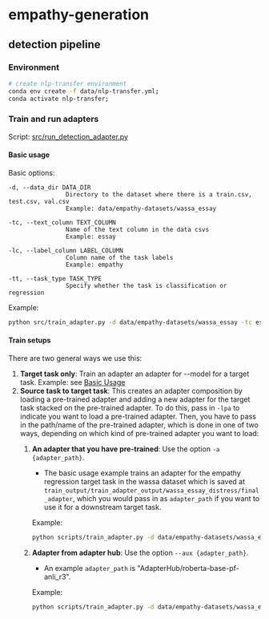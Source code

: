 # empathy-generation


## detection pipeline


### Environment

```bash
# create nlp-transfer environment
conda env create -f data/nlp-transfer.yml;
conda activate nlp-transfer;
```

### Train and run adapters

Script: [src/run_detection_adapter.py](src/run_detection_adapter.py)


#### Basic usage
Basic options:

    -d, --data_dir DATA_DIR
                    Directory to the dataset where there is a train.csv, test.csv, val.csv
                    Example: data/empathy-datasets/wassa_essay
    
    -tc, --text_column TEXT_COLUMN
                    Name of the text column in the data csvs
                    Example: essay

    -lc, --label_column LABEL_COLUMN
                    Column name of the task labels 
                    Example: empathy
    
    -tt, --task_type TASK_TYPE
                    Specify whether the task is classification or regression
                   

Example:

```bash
python src/train_adapter.py -d data/empathy-datasets/wassa_essay -tc essay -lc empathy -tt regression -dout train_output/train_adapter_output;
```

#### Train setups

There are two general ways we use this:
1. **Target task only**: Train an adapter an adapter for --model for a target task. 
    Example: see [Basic Usage](#basic-usage)
2. **Source task to target task**: This creates an adapter composition by loading a pre-trained adapter and adding a new adapter for the target task stacked on the pre-trained adapter. To do this, pass in `-lpa` to indicate you want to load a pre-trained adapter. Then, you have to pass in the path/name of the pre-trained adapter, which is done in one of two ways, depending on which kind of pre-trained adapter you want to load: 
    1. **An adapter that you have pre-trained**: Use the option `-a {adapter_path}`. 
        * The basic usage example trains an adapter for the empathy regression target task in the wassa dataset which is saved at `train_output/train_adapter_output/wassa_essay_distress/final_adapter`, which you would pass in as `adapter_path` if you want to use it for a downstream target task.

        Example:
        ```bash
        python scripts/train_adapter.py -d data/empathy-datasets/wassa_essay -tc essay -lc distress -tt regression -dout train_output/train_adapter_output/wassa_essay_empathy---wassa_essay_distress -lpa -a train_output/train_adapter_output/wassa_essay_distress/final_adapter;
        ```
        
    2. **Adapter from adapter hub**: Use the option `--aux {adapter_path}`. 
        * An example `adapter_path` is "AdapterHub/roberta-base-pf-anli_r3".

        Example:
        ```bash
        python scripts/train_adapter.py -d data/empathy-datasets/wassa_essay -tc essay -lc empathy -tt regression -dout train_output/train_adapter_output/AdapterHub/roberta-base-pf-anli_r3---wassa_essay_empathy -lpa --aux AdapterHub/roberta-base-pf-anli_r3;
        ```







